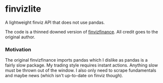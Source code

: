 # finvizlite
A lightweight finviz API that does not use pandas.

The code is a thinned downed version of [finvizfinance](https://github.com/lit26/finvizfinance/). All credit goes to the original author.

### Motivation
The original finvizfinance imports pandas which I dislike as pandas is a fairly slow package. My trading style requires instant actions. Anything slow must be thrown out of the window. I also only need to scrape fundamentals and maybe news (which isn't up-to-date on finviz though). 